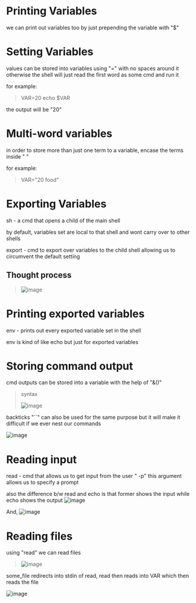 # Printing Variables
we can print out variables too by just prepending the variable with "$"

# Setting Variables
values can be stored into variables using "=" with no spaces around it otherwise the shell will just read the first word as some cmd and run it

for example:
> VAR=20
> echo $VAR

the output will be "20"

# Multi-word variables
in order to store more than just one term to a variable, encase the terms inside " "

for example:
> VAR="20 food"

# Exporting Variables
sh - a cmd that opens a child of the main shell 

by default, variables set are local to that shell and wont carry over to other shells

export - cmd to export over variables to the child shell allowing us to circumvent the default setting

## Thought process
> ![image](https://github.com/user-attachments/assets/410cba6a-85a7-4514-95c9-623cd13728f7)


# Printing exported variables
env - prints out every exported variable set in the shell

env is kind of like echo but just for exported variables

# Storing command output
cmd outputs can be stored into a variable with the help of "&()"
>syntax
>
>![image](https://github.com/user-attachments/assets/50d3677a-5ace-4ae3-92cd-00a58323671a)


backticks "``" can also be used for the same purpose but it will make it difficult if we ever nest our commands

![image](https://github.com/user-attachments/assets/d3bc5f96-8aa3-44b1-b9b6-ffbcd296b020)


# Reading input
read - cmd that allows us to get input from the user
" -p" this argument allows us to specify a prompt

also the difference b/w read and echo is that former shows the input while echo shows the output
![image](https://github.com/user-attachments/assets/0bb96e42-e77e-4db3-8c80-fe9ae66c33f8)

And,
![image](https://github.com/user-attachments/assets/8cfda94b-f177-49a8-8f99-8024bf8a54a5)


# Reading files
using "read" we can read files

>![image](https://github.com/user-attachments/assets/a5a5572f-3bb2-47d5-91bc-315c5f2d33a0)

some_file redirects into stdin of read, read then reads into VAR which then reads the file


![image](https://github.com/user-attachments/assets/d3ca9369-332c-4b76-b7a4-59b4e714f443)
